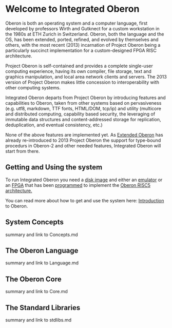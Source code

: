 # Welcome to Integrated Oberon

Oberon is both an operating system and a computer language, first developed by professors Wirth and Gutknect for a custom workstation in the 1980s at ETH Zurich in Switzerland. Oberon, both the language and the OS, has been extended, ported, refined, and evolved by themselves and others, with the most recent (2013) incarnation of Project Oberon being a particularly succinct implementation for a custom-designed FPGA RISC architecture.

Project Oberon is self-contained and provides a complete single-user computing experience, having its own compiler, file storage, text and graphics manipulation, and local area network clients and servers. The 2013 version of Project Oberon makes little concession to interoperability with other computing systems.

Integrated Oberon departs from Project Oberon by introducing features and capabilities to Oberon, taken from other systems based on pervasiveness (e.g. utf8, markdown, TTF fonts, HTML/DOM, tcp/ip) and utility (multicore and distributed computing, capability based security, the leveraging of immutable data structures and content-addressed storage for replication, deduplication, and eventual consistency, etc.)

None of the above features are implemented yet. As [Extended Oberon](https://github.com/andreaspirklbauer/Oberon-extended) has already re-introduced to 2013 Project Oberon the support for type-bound procedurs in Oberon-2 and other needed features, Integrated Oberon will start from there. 

## Getting and Using the system

To run Integrated Oberon you need a [disk image](https://github.com/io-core/io/raw/main/images/io.img) and either an [emulator](https://github.com/pdewacht/oberon-risc-emu) or an [FPGA](https://www.crowdsupply.com/radiona/ulx3s) that has been [programmed](https://github.com/emard/oberon) to implement the [Oberon RISC5 architecture.](www.projectoberon.com)

You can read more about how to get and use the system here:  [Introduction](./intro/Intro.md) to Oberon.

## System Concepts

summary and link to Concepts.md

## The Oberon Language

summary and link to Language.md

## The Oberon Core

summary and link to Core.md

## The Standard Libraries

summary and link to stdlibs.md



